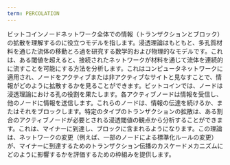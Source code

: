 ```yaml
---
term: PERCOLATION
---
```


ビットコインノードネットワーク全体での情報（トランザクションとブロック）の拡散を理解するのに役立つモデルを指します。浸透理論はもともと、多孔質材料を通じた流体の移動とろ過を研究する数学的および物理的なモデルです。これは、ある閾値を超えると、接続されたネットワークが材料を通じて流体を連続的に流すことを可能にする方法を分析します。これはコンピュータネットワークに適用され、ノードをアクティブまたは非アクティブなサイトと見なすことで、情報がどのように拡散するかを見ることができます。ビットコインでは、ノードは浸透理論における孔の役割を果たします。各アクティブノードは情報を受信し、他のノードに情報を送信します。これらのノードは、情報の伝達を続けるか、またはそれをブロックします。特定のタイプのトランザクションの拡散は、ある割合のアクティブノードが必要とされる浸透閾値の観点から分析することができます。これは、マイナーに到達し、ブロックに含まれるようになります。この理論は、ネットワークの変更（例えば、一部のノードによる標準化ルールの変更）が、マイナーに到達するためのトランザクション伝播のカスケードメカニズムにどのように影響するかを評価するための枠組みを提供します。